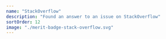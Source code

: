 ```yaml
---
name: "StackOverflow"
description: "Found an answer to an issue on StackOverflow"
sortOrder: 12
image: "./merit-badge-stack-overflow.svg"
---
```

